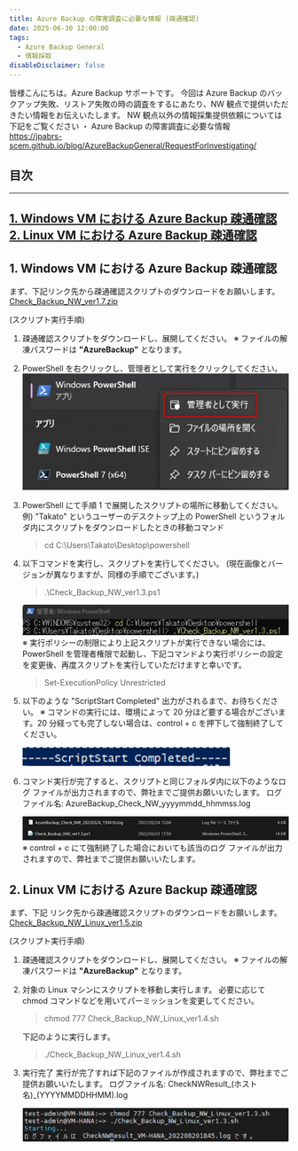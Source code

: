 ```yaml
---
title: Azure Backup の障害調査に必要な情報 (疎通確認)
date: 2025-06-30 12:00:00
tags:
  - Azure Backup General
  - 情報採取
disableDisclaimer: false
---
```


<!-- more -->
皆様こんにちは。Azure Backup サポートです。
今回は Azure Backup のバックアップ失敗、リストア失敗の時の調査をするにあたり、NW 観点で提供いただきたい情報をお伝えいたします。
NW 観点以外の情報採集提供依頼については下記をご覧ください
・ Azure Backup の障害調査に必要な情報
　 https://jpabrs-scem.github.io/blog/AzureBackupGeneral/RequestForInvestigating/

## 目次
-----------------------------------------------------------
[1. Windows VM における Azure Backup 疎通確認](#1)
[2. Linux VM における Azure Backup 疎通確認](#2)
-----------------------------------------------------------


## 1. Windows VM における Azure Backup 疎通確認<a id="1"></a>
まず、下記リンク先から疎通確認スクリプトのダウンロードをお願いします。
[Check_Backup_NW_ver1.7.zip](https://github.com/jpabrs-scem/blog/files/11648460/Check_Backup_NW_ver1.7.zip)
 

(スクリプト実行手順)
1. 疎通確認スクリプトをダウンロードし、展開してください。
   ※ ファイルの解凍パスワードは **"AzureBackup"** となります。

2. PowerShell を右クリックし、管理者として実行をクリックしてください。
   ![](./RequestForInvestigatingNW/RequestForInvestigatingNW_01.png)

3. PowerShell にて手順 1 で展開したスクリプトの場所に移動してください。
   例) "Takato" というユーザーのデスクトップ上の PowerShell というフォルダ内にスクリプトをダウンロードしたときの移動コマンド
   > cd C:\Users\Takato\Desktop\powershell
 
4. 以下コマンドを実行し、スクリプトを実行してください。
   (現在画像とバージョンが異なりますが、同様の手順でございます。)
   > .\Check_Backup_NW_ver1.3.ps1

   ![](./RequestForInvestigatingNW/RequestForInvestigatingNW_02.png)
   ※ 実行ポリシーの制限により上記スクリプトが実行できない場合には、PowerShell を管理者権限で起動し、下記コマンドより実行ポリシーの設定を変更後、再度スクリプトを実行していただけますと幸いです。
   > Set-ExecutionPolicy Unrestricted
 
5. 以下のような "ScriptStart Completed" 出力がされるまで、お待ちください。
   ※ コマンドの実行には、環境によって 20 分ほど要する場合がございます。20 分経っても完了しない場合は、control + c を押下して強制終了してください。

   ![](./RequestForInvestigatingNW/RequestForInvestigatingNW_03.png)
 
6. コマンド実行が完了すると、スクリプトと同じフォルダ内に以下のようなログ ファイルが出力されますので、弊社までご提供お願いいたします。
   ログファイル名: AzureBackup_Check_NW_yyyymmdd_hhmmss.log

   ![](./RequestForInvestigatingNW/RequestForInvestigatingNW_04.png)
   ※ control + c にて強制終了した場合においても該当のログ ファイルが出力されますので、弊社までご提供お願いいたします。


## 2. Linux VM における Azure Backup 疎通確認<a id="2"></a>

まず、下記 リンク先から疎通確認スクリプトのダウンロードをお願いします。
[Check_Backup_NW_Linux_ver1.5.zip](https://github.com/jpabrs-scem/blog/files/13433813/Check_Backup_NW_Linux_ver1.5.zip)

(スクリプト実行手順)
1. 疎通確認スクリプトをダウンロードし、展開してください。
   ※ ファイルの解凍パスワードは **"AzureBackup"** となります。

2. 対象の Linux マシンにスクリプトを移動し実行します。
   必要に応じて chmod コマンドなどを用いてパーミッションを変更してください。
   > chmod 777 Check_Backup_NW_Linux_ver1.4.sh 

   下記のように実行します。
   > ./Check_Backup_NW_Linux_ver1.4.sh

3. 実行完了
   実行が完了すれば下記のファイルが作成されますので、弊社までご提供お願いいたします。
   ログファイル名: CheckNWResult_(ホスト名)_(YYYYMMDDHHMM).log

   ![](./RequestForInvestigatingNW/RequestForInvestigatingNW_05.png)
